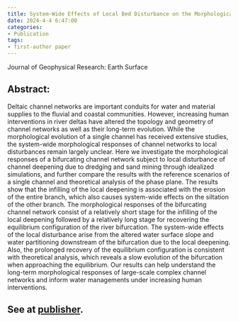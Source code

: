 ```yaml
---
title: System-Wide Effects of Local Bed Disturbance on the Morphological Evolution of a Bifurcating Channel Network
date: 2024-4-4 6:47:00
categories:
- Publication
tags:
- first-author paper
---
```


Journal of Geophysical Research: Earth Surface

## Abstract:
Deltaic channel networks are important conduits for water and material supplies to the fluvial and coastal communities. However, increasing human interventions in river deltas have altered the topology and geometry of channel networks as well as their long-term evolution. While the morphological evolution of a single channel has received extensive studies, the system-wide morphological responses of channel networks to local disturbances remain largely unclear. Here we investigate the morphological responses of a bifurcating channel network subject to local disturbance of channel deepening due to dredging and sand mining through idealized simulations, and further compare the results with the reference scenarios of a single channel and theoretical analysis of the phase plane. The results show that the infilling of the local deepening is associated with the erosion of the entire branch, which also causes system-wide effects on the siltation of the other branch. The morphological responses of the bifurcating channel network consist of a relatively short stage for the infilling of the local deepening followed by a relatively long stage for recovering the equilibrium configuration of the river bifurcation. The system-wide effects of the local disturbance arise from the altered water surface slope and water partitioning downstream of the bifurcation due to the local deepening. Also, the prolonged recovery of the equilibrium configuration is consistent with theoretical analysis, which reveals a slow evolution of the bifurcation when approaching the equilibrium. Our results can help understand the long-term morphological responses of large-scale complex channel networks and inform water managements under increasing human interventions.

## See at [publisher](https://doi.org/10.1029/2023JF007514).
